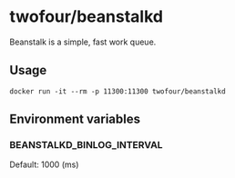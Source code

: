 # twofour/beanstalkd

Beanstalk is a simple, fast work queue.

## Usage

    docker run -it --rm -p 11300:11300 twofour/beanstalkd

## Environment variables

### BEANSTALKD_BINLOG_INTERVAL

Default: 1000 (ms)
